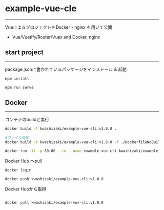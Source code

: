 # example-vue-cle

---

VueによるプロジェクトをDocker - nginx を用いて公開

+ Vue/Vuetify/Router/Vuex and Docker, nginx

## start project

---

package.jsonに書かれているパッケージをインストール & 起動

```bash
npm install

npm run serve

```

## Docker 

---

コンテナのbuildと実行

```bash
docker build -t kwashizaki/example-vue-cli:v1.0.0 .

#ファイル指定
docker build -t kwashizaki/example-vue-cli:v1.0.0 -f ./DockerfileNoBuild .

docker run -it -p 80:80 --rm --name example-vue-cli kwashizaki/example-vue-cli:v1.0.0
```

Docker Hub へpull

```bash
docker login

docker push kwashizaki/example-vue-cli:v1.0.0 

```

Docker Hubから取得

```bash

docker pull kwashizaki/example-vue-cli:v1.0.0

```